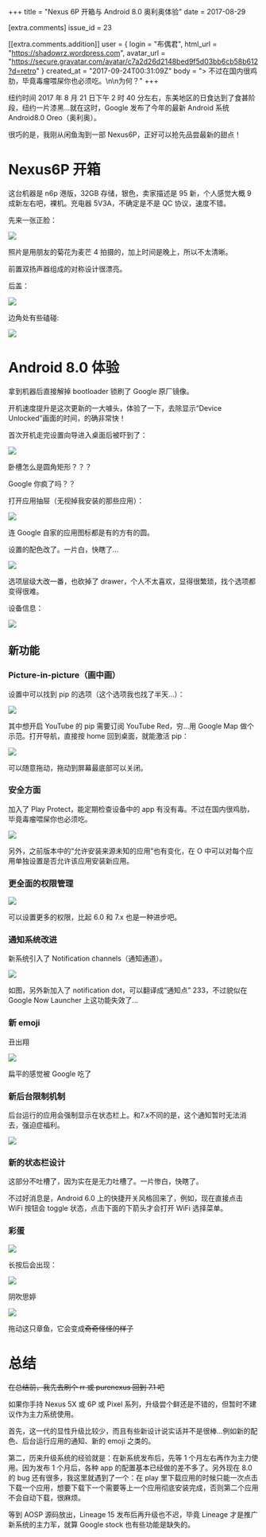 +++
title = "Nexus 6P 开箱与 Android 8.0 奥利奥体验"
date = 2017-08-29

[extra.comments]
issue_id = 23

[[extra.comments.addition]]
user = { login = "布偶君", html_url = "https://shadowrz.wordpress.com", avatar_url = "https://secure.gravatar.com/avatar/c7a2d26d2148bed9f5d03bb6cb58b612?d=retro" }
created_at = "2017-09-24T00:31:09Z"
body = "> 不过在国内很鸡肋，毕竟毒瘤喂屎你也必须吃。\n\n为何？"
+++

纽约时间 2017 年 8 月 21 日下午 2 时 40 分左右，东美地区的日食达到了食甚阶段，纽约一片漆黑...就在这时，Google 发布了今年的最新 Android 系统 Android8.0 Oreo（奥利奥）。

很巧的是，我刚从闲鱼淘到一部 Nexus6P，正好可以抢先品尝最新的甜点！

<!--more-->

# Nexus6P 开箱

这台机器是 n6p 港版，32GB 存储，银色，卖家描述是 95 新，个人感觉大概 9 成新左右吧，裸机。充电器 5V3A，不确定是不是 QC 协议，速度不错。

先来一张正脸：

![](/pictures/59a4f937f07fe.jpg)

照片是用朋友的菊花为麦芒 4 拍摄的，加上时间是晚上，所以不太清晰。

前置双扬声器组成的对称设计很漂亮。

后盖：

![](/pictures/59a4f9f78321d.jpg)

边角处有些磕碰:

![](/pictures/59a4fa4fa2875.jpg)

# Android 8.0 体验

拿到机器后直接解掉 bootloader 锁刷了 Google 原厂镜像。

开机速度提升是这次更新的一大噱头，体验了一下，去除显示“Device Unlocked”画面的时间，的确非常快！

首次开机走完设置向导进入桌面后被吓到了：

![](/pictures/59a4fb3504c70.png)

卧槽怎么是圆角矩形？？？

Google 你疯了吗？？

打开应用抽屉（无视掉我安装的那些应用）：

![](/pictures/59a4fb94d4faf.png)

连 Google 自家的应用图标都是有的方有的圆。

设置的配色改了。一片白，快瞎了...

![](/pictures/59a50008f0af8.png)

选项层级大改一番，也砍掉了 drawer，个人不太喜欢，显得很繁琐，找个选项都变得很难。

设备信息：

![](/pictures/59a503136308a.png)

## 新功能

### Picture-in-picture（画中画）

设置中可以找到 pip 的选项（这个选项我也找了半天...）：

![](/pictures/59a5052ad1fd2.png)

其中想开启 YouTube 的 pip 需要订阅 YouTube Red，穷...用 Google Map 做个示范。打开导航，直接按 home 回到桌面，就能激活 pip：

![](/pictures/59a507ee75147.png)

可以随意拖动，拖动到屏幕最底部可以关闭。

### 安全方面

加入了 Play Protect，能定期检查设备中的 app 有没有毒。不过在国内很鸡肋，毕竟毒瘤喂屎你也必须吃。

![](/pictures/59a508aed2397.png)

另外，之前版本中的“允许安装来源未知的应用”也有变化，在 O 中可以对每个应用单独设置是否允许该应用安装新应用。

### 更全面的权限管理

![](/pictures/59a50905e2be1.png)

可以设置更多的权限，比起 6.0 和 7.x 也是一种进步吧。

### 通知系统改进

新系统引入了 Notification channels（通知通道）。

![](/pictures/59a5098da84bb.png)

如图，另外新加入了 notification dot，可以翻译成“通知点” 233，不过貌似在 Google Now Launcher 上这功能失效了...

### 新 emoji

丑出翔

![](/pictures/59a50b906869e.png)

扁平的感觉被 Google 吃了

### 新后台限制机制

后台运行的应用会强制显示在状态栏上。和7.x不同的是，这个通知暂时无法消去，强迫症福利。

![](/pictures/59a50d38b7365.png)

### 新的状态栏设计

这部分不吐槽了，因为实在是无力吐槽了。一片惨白，快瞎了。

不过好消息是，Android 6.0 上的快捷开关风格回来了，例如，现在直接点击 WiFi 按钮会 toggle 状态，点击下面的下箭头才会打开 WiFi 选择菜单。

### 彩蛋

![](/pictures/59a50ea8e074d.png)

长按后会出现：

![](/pictures/59a50ed17f0ec.png)

阴吹思婷

![](/pictures/59a50f10043b7.png)

拖动这只章鱼，它会变成~~奇奇怪怪的样子~~

# 总结

~~在总结前，我先去刷个 rr 或 purenexus 回到 7.1 吧~~

如果你手持 Nexus 5X 或 6P 或 Pixel 系列，升级尝个鲜还是不错的，但暂时不建议作为主力系统使用。

首先，这一代的显性升级比较少，而且有些新设计说实话并不是很棒...例如新的配色、后台运行应用的通知、新的 emoji 之类的。

第二，历来升级系统的经验就是：在新系统发布后，先等 1 个月左右再作为主力使用。因为发布 1 个月后，各种 app 的配置基本已经做的差不多了。另外现在 8.0 的 bug 还有很多，我这里就遇到了一个：在 play 里下载应用的时候只能一次点击下载一个应用，想要下载下一个需要等上一个应用彻底安装完成，否则第二个应用不会自动下载，很麻烦。

等到 AOSP 源码放出，Lineage 15 发布后再升级也不迟，毕竟 Lineage 才是推广新系统的主力军，就算 Google stock 也有些功能是缺失的。
